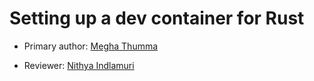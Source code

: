 # Setting up a dev container for Rust

* Primary author: [Megha Thumma](https://github.com/mthumma20)

* Reviewer: [Nithya Indlamuri](https://github.com/nithyaindla)